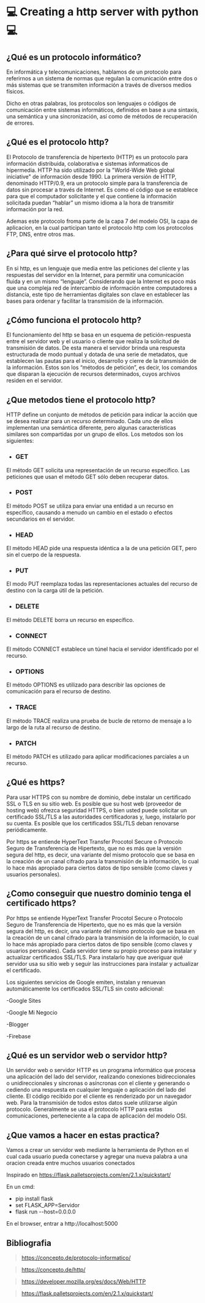# :computer: Creating a http server with python :computer:

## ¿Qué es un protocolo informático? 

En informática y telecomunicaciones, hablamos de un protocolo para referirnos a un sistema de normas que regulan la comunicación entre dos o más sistemas que se transmiten información a través de diversos medios físicos.

Dicho en otras palabras, los protocolos son lenguajes o códigos de comunicación entre sistemas informáticos, definidos en base a una sintaxis, una semántica y una sincronización, así como de métodos de recuperación de errores.

## ¿Qué es el protocolo http?

El Protocolo de transferencia de hipertexto (HTTP) es un protocolo para información distribuida, colaborativa e sistemas informaticos de hipermedia. HTTP ha sido utilizado por la "World-Wide Web global iniciative" de información desde 1990. La primera versión de HTTP, denominado HTTP/0.9, era un protocolo simple para la transferencia de datos sin procesar a través de Internet. Es como el código que se establece para que el computador solicitante y el que contiene la información solicitada puedan “hablar” un mismo idioma a la hora de transmitir información por la red.

Ademas este protocolo froma parte de la capa 7 del modelo OSI, la capa de aplicacion, en la cual participan tanto el protocolo http com los protocolos FTP, DNS, entre otros mas.

## ¿Para qué sirve el protocolo http?

En si http, es un lenguaje que media entre las peticiones del cliente y las respuestas del servidor en la Internet, para permitir una comunicación fluida y en un mismo “lenguaje”. Considerando que la Internet es poco más que una compleja red de intercambio de información entre computadores a distancia, este tipo de herramientas digitales son clave en establecer las bases para ordenar y facilitar la transmisión de la información.

## ¿Cómo funciona el protocolo http?

El funcionamiento del http se basa en un esquema de petición-respuesta entre el servidor web y el usuario o cliente que realiza la solicitud de transmisión de datos.
De esta manera el servidor brinda una respuesta estructurada de modo puntual y dotada de una serie de metadatos, que establecen las pautas para el inicio, desarrollo y cierre de la transmisión de la información. Estos son los “métodos de petición”, es decir, los comandos que disparan la ejecución de recursos determinados, cuyos archivos residen en el servidor.

## ¿Que metodos tiene el protocolo http?

HTTP define un conjunto de métodos de petición para indicar la acción que se desea realizar para un recurso determinado. Cada uno de ellos implementan una semántica diferente, pero algunas características similares son compartidas por un grupo de ellos. Los metodos son los siguientes:

- ### GET

El método GET  solicita una representación de un recurso específico. Las peticiones que usan el método GET sólo deben recuperar datos.

- ### POST

El método POST se utiliza para enviar una entidad a un recurso en específico, causando a menudo un cambio en el estado o efectos secundarios en el servidor.

- ### HEAD

El método HEAD pide una respuesta idéntica a la de una petición GET, pero sin el cuerpo de la respuesta.

- ### PUT

El modo PUT reemplaza todas las representaciones actuales del recurso de destino con la carga útil de la petición.

- ### DELETE
El método DELETE borra un recurso en específico.

- ### CONNECT
El método CONNECT establece un túnel hacia el servidor identificado por el recurso.

- ### OPTIONS
El método OPTIONS es utilizado para describir las opciones de comunicación para el recurso de destino.

- ### TRACE
El método TRACE  realiza una prueba de bucle de retorno de mensaje a lo largo de la ruta al recurso de destino.

- ### PATCH
El método PATCH  es utilizado para aplicar modificaciones parciales a un recurso.

## ¿Qué es https?

Para usar HTTPS con su nombre de dominio, debe instalar un certificado SSL o TLS en su sitio web. Es posible que su host web (proveedor de hosting web) ofrezca seguridad HTTPS, o bien usted puede solicitar un certificado SSL/TLS a las autoridades certificadoras y, luego, instalarlo por su cuenta. Es posible que los certificados SSL/TLS deban renovarse periódicamente.

Por https se entiende HyperText Transfer Procotol Secure o Protocolo Seguro de Transferencia de Hipertexto, que no es más que la versión segura del http, es decir, una variante del mismo protocolo que se basa en la creación de un canal cifrado para la transmisión de la información, lo cual lo hace más apropiado para ciertos datos de tipo sensible (como claves y usuarios personales).

## ¿Como conseguir que nuestro dominio tenga el certificado https?

Por https se entiende HyperText Transfer Procotol Secure o Protocolo Seguro de Transferencia de Hipertexto, que no es más que la versión segura del http, es decir, una variante del mismo protocolo que se basa en la creación de un canal cifrado para la transmisión de la información, lo cual lo hace más apropiado para ciertos datos de tipo sensible (como claves y usuarios personales). Cada servidor tiene su propio proceso para instalar y actualizar certificados SSL/TLS. Para instalarlo hay que averiguar qué servidor usa su sitio web y seguir las instrucciones para instalar y actualizar el certificado.

Los siguientes servicios de Google emiten, instalan y renuevan automáticamente los certificados SSL/TLS sin costo adicional:

-Google Sites

-Google Mi Negocio

-Blogger

-Firebase

## ¿Qué es un servidor web o servidor http?

Un servidor web o servidor HTTP es un programa informático que procesa una aplicación del lado del servidor, realizando conexiones bidireccionales o unidireccionales y síncronas o asíncronas con el cliente y generando o cediendo una respuesta en cualquier lenguaje o aplicación del lado del cliente. El código recibido por el cliente es renderizado por un navegador web. Para la transmisión de todos estos datos suele utilizarse algún protocolo. Generalmente se usa el protocolo HTTP para estas comunicaciones, perteneciente a la capa de aplicación del modelo OSI.

## ¿Que vamos a hacer en estas practica?

Vamos a crear un servidor web mediante la herramienta de Python en el cual cada usuario pueda conectarse y agregar una nueva palabra a una oracion creada entre muchos usuarios conectados

 Inspirado en https://flask.palletsprojects.com/en/2.1.x/quickstart/
 
 En un cmd:
   - pip install flask
   - set FLASK_APP=Servidor
   - flask run --host=0.0.0.0
   
 En el browser, entrar a http://localhost:5000
 
 ## Bibliografia
 
>https://concepto.de/protocolo-informatico/

>https://concepto.de/http/

>https://developer.mozilla.org/es/docs/Web/HTTP

>https://flask.palletsprojects.com/en/2.1.x/quickstart/


